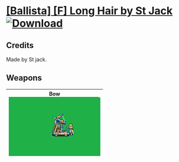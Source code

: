 # [\[Ballista\] \[F\] Long Hair by St Jack](./) [![Download](https://img.shields.io/badge/Download-%5BBallista%5D%20%5BF%5D%20Long%20Hair%20by%20St%20Jack-red)](https://minhaskamal.github.io/DownGit/#/home?url=https://github.com/Klokinator/FE-Repo/tree/main/Battle%20Animations/Infantry%20-%20(Bow)%20Snipers%20and%20Ballistae/%5BBallista%5D%20%5BF%5D%20Long%20Hair%20by%20St%20Jack)
## Credits

Made by St jack.

## Weapons

| <b>Bow</b><br/><img alt="Bow animation" src="./5.%20Bow%20(Ballista)/Bow.gif"/> |
| :---: |
